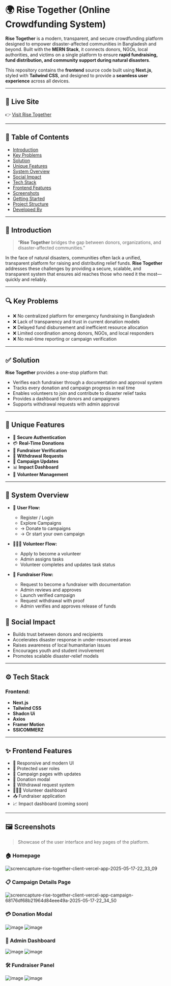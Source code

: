 # 🌍 Rise Together (Online Crowdfunding System)

**Rise Together** is a modern, transparent, and secure crowdfunding platform designed to empower disaster-affected communities in Bangladesh and beyond. Built with the **MERN Stack**, it connects donors, NGOs, local authorities, and victims on a single platform to ensure **rapid fundraising, fund distribution, and community support during natural disasters**.

This repository contains the **frontend** source code built using **Next.js**, styled with **Tailwind CSS**, and designed to provide a **seamless user experience** across all devices.

---

## 🔗 Live Site

👉 [Visit Rise Together](https://rise-together-client.vercel.app/)

---

## 📌 Table of Contents

- [Introduction](#introduction)
- [Key Problems](#key-problems)
- [Solution](#solution)
- [Unique Features](#unique-features)
- [System Overview](#system-overview)
- [Social Impact](#social-impact)
- [Tech Stack](#tech-stack)
- [Frontend Features](#frontend-features)
- [Screenshots](#screenshots)
- [Getting Started](#getting-started)
- [Project Structure](#project-structure)
- [Developed By](#developed-by)

---

## 🧭 Introduction

> “**Rise Together** bridges the gap between donors, organizations, and disaster-affected communities.”

In the face of natural disasters, communities often lack a unified, transparent platform for raising and distributing relief funds. **Rise Together** addresses these challenges by providing a secure, scalable, and transparent system that ensures aid reaches those who need it the most—quickly and reliably.

---

## 🔍 Key Problems

- ❌ No centralized platform for emergency fundraising in Bangladesh
- ❌ Lack of transparency and trust in current donation models
- ❌ Delayed fund disbursement and inefficient resource allocation
- ❌ Limited coordination among donors, NGOs, and local responders
- ❌ No real-time reporting or campaign verification

---

## ✅ Solution

**Rise Together** provides a one-stop platform that:
- Verifies each fundraiser through a documentation and approval system
- Tracks every donation and campaign progress in real time
- Enables volunteers to join and contribute to disaster relief tasks
- Provides a dashboard for donors and campaigners
- Supports withdrawal requests with admin approval

---

## 🌟 Unique Features

- 🔐 **Secure Authentication**
- 💳 **Real-Time Donations**
- 🧾 **Fundraiser Verification**
- 🔄 **Withdrawal Requests**
- 📢 **Campaign Updates**
- 📊 **Impact Dashboard**
- 👥 **Volunteer Management**

---

## 🔧 System Overview

- 👤 **User Flow:**
  - Register / Login
  - Explore Campaigns
  - → Donate to campaigns  
  - → Or start your own campaign

- 🧑‍🤝‍🧑 **Volunteer Flow:**
  - Apply to become a volunteer
  - Admin assigns tasks
  - Volunteer completes and updates task status

- 🧾 **Fundraiser Flow:**
  - Request to become a fundraiser with documentation
  - Admin reviews and approves
  - Launch verified campaign
  - Request withdrawal with proof
  - Admin verifies and approves release of funds
## 💞 Social Impact

- Builds trust between donors and recipients
- Accelerates disaster response in under-resourced areas
- Raises awareness of local humanitarian issues
- Encourages youth and student involvement
- Promotes scalable disaster-relief models

---

## ⚙️ Tech Stack

### Frontend:
- **Next.js**
- **Tailwind CSS**
- **Shadcn Ui**
- **Axios**
- **Framer Motion**
- **SSlCOMMERZ**

---

## ✨ Frontend Features

- 🎨 Responsive and modern UI
- 🔐 Protected user roles
- 📃 Campaign pages with updates
- 💸 Donation modal
- 🧾 Withdrawal request system
- 🧑‍🤝‍🧑 Volunteer dashboard
- 📥 Fundraiser application
- 📈 Impact dashboard (coming soon)

---

## 🖼️ Screenshots

> Showcase of the user interface and key pages of the platform.

### 🏠 Homepage
![screencapture-rise-together-client-vercel-app-2025-05-17-22_33_09](https://github.com/user-attachments/assets/f28cb983-d7d5-40fa-b82d-e0624ce5bda4)

### 📋 Campaign Details Page
![screencapture-rise-together-client-vercel-app-campaign-68176df68b21964d84eee49a-2025-05-17-22_34_50](https://github.com/user-attachments/assets/42e10694-12f0-4a24-b12d-6af727e1b0b4)


### 💳 Donation Modal
![image](https://github.com/user-attachments/assets/7eb7bc63-f9c7-46e0-9485-ba72472cda03)
![image](https://github.com/user-attachments/assets/9216c328-e725-4b9b-b534-84fe6a0f5bbb)


### 🧍 Admin Dashboard
![image](https://github.com/user-attachments/assets/880e9fb5-c6fe-4232-a870-f005e426c9d6)
![image](https://github.com/user-attachments/assets/7dfb68dc-3c54-4406-b726-0c98d60345b6)


### 🛠️ Fundraiser Panel
![image](https://github.com/user-attachments/assets/d742bff5-dba8-48de-bede-532370773d7b)
![image](https://github.com/user-attachments/assets/7a6a144f-2452-463b-9518-7998bc389502)


